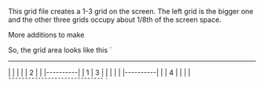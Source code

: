 This grid file creates a 1-3 grid on the screen.
The left grid is the bigger one and the other three grids occupy about 1/8th of the screen space.

More additions to make

So, the grid area looks like this
`
 ___________________________
|                |          |
|                |    2     |
|                |----------|
|       1        |    3     |
|                |          |
|                |----------|
|                |    4     |
|                |          |
¯¯¯¯¯¯¯¯¯¯¯¯¯¯¯¯¯¯¯¯¯¯¯¯¯¯¯¯¯
`

